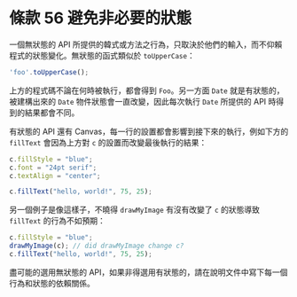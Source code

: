 # 條款 56 避免非必要的狀態

一個無狀態的 API 所提供的韓式或方法之行為，只取決於他們的輸入，而不仰賴程式的狀態變化。無狀態的函式類似於 `toUpperCase`：

```javascript
'foo'.toUpperCase();
```

上方的程式碼不論在何時被執行，都會得到 `Foo`。另一方面 `Date` 就是有狀態的，被建構出來的 `Date` 物件狀態會一直改變，因此每次執行 `Date` 所提供的 API 時得到的結果都會不同。

有狀態的 API 還有 Canvas，每一行的設置都會影響到接下來的執行，例如下方的 `fillText` 會因為上方對 `c` 的設置而改變最後執行的結果：

```javascript
c.fillStyle = "blue";
c.font = "24pt serif";
c.textAlign = "center";

c.fillText("hello, world!", 75, 25);
```

另一個例子是像這樣子，不曉得 `drawMyImage` 有沒有改變了 `c` 的狀態導致 `fillText` 的行為不如預期：

```javascript
c.fillStyle = "blue";
drawMyImage(c); // did drawMyImage change c?
c.fillText("hello, world!", 75, 25);
```

盡可能的選用無狀態的 API，如果非得選用有狀態的，請在說明文件中寫下每一個行為和狀態的依賴關係。
